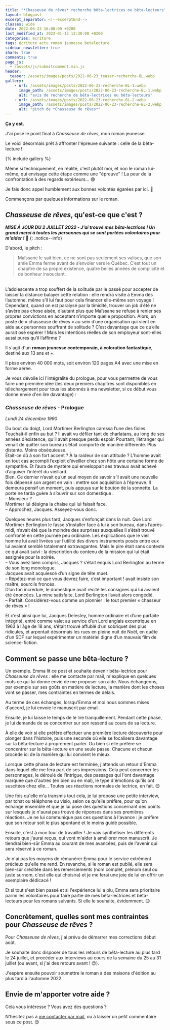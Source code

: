 ```yaml
---
title: "*Chasseuse de rêves* recherche bêta-lectrices ou bêta-lecteurs"
layout: blogpost
excerpt_separator: <!--excerptEnd-->
classes: wide
date: 2022-06-23 16:00:00 +0200
last_modified_at: 2023-01-13 12:30:00 +0200
categories: ecriture
tags: écriture actu roman jeunesse betalecture
sidebar_newsletter: true
share: true
comments: true
page_js:
  - /assets/js/submitcomment.min.js
header:
  teaser: /assets/images/posts/2022-06-23_teaser-recherche-BL.webp
gallery:
    - url: /assets/images/posts/2022-06-23-recherche-BL-1.webp
      image_path: /assets/images/posts/2022-06-23-recherche-BL-1.webp
      alt: "avis de recherche de bêta-lectrices ou bêta-lecteurs"
    - url: /assets/images/posts/2022-06-23-recherche-BL-2.webp
      image_path: /assets/images/posts/2022-06-23-recherche-BL-2.webp
      alt: "pitch de *Chasseuse de rêves*"
---
```


**Ça y est.**

J'ai posé le point final à *Chasseuse de rêves*, mon roman jeunesse.

Le voici désormais prêt à affronter l'épreuve suivante&nbsp;: celle de la bêta-lecture&nbsp;!

{% include gallery %}

<!--excerptEnd-->

Même si techniquement, en réalité, c'est plutôt moi, et non le roman lui-même, qui envisage cette étape comme une "épreuve"&nbsp;! La peur de la confrontation à des regards extérieurs&hellip; 😅

Je fais donc appel humblement aux bonnes volontés égarées par ici. 🙏

Commençons par quelques informations sur le roman.



## *Chasseuse de rêves*, qu'est-ce que c'est ?

***MISE À JOUR DU 2 JUILLET 2022 - J'ai trouvé mes bêta-lectrices&nbsp;! Un grand merci à toutes les personnes qui se sont portées volontaires pour m'aider&nbsp;!*** 🙏
{: .notice--info}

D'abord, le pitch&nbsp;:

> Maïssane le sait bien, ce ne sont pas seulement ses valises, que son amie Emma ferme avant de s’envoler vers le Québec. C’est tout un chapitre de sa propre existence, quatre belles années de complicité et de bonheur insouciant.
<br>
L’adolescente a trop souffert de la solitude par le passé pour accepter de laisser la distance balayer cette relation&nbsp;: elle rendra visite à Emma dès l’automne, même s’il lui faut pour cela financer elle-même son voyage&nbsp;!
<br>
Cependant, quand on est paralysé par la timidité, trouver un job d’été ne s’avère pas chose aisée, d’autant plus que Maïssane se refuse à renier ses propres convictions en acceptant n’importe quelle proposition. Alors, un poste de «&nbsp;chasseuse de rêves&nbsp;» au sein d’une organisation qui vient en aide aux personnes souffrant de solitude&nbsp;? C’est davantage que ce qu’elle aurait osé espérer&nbsp;! Mais les intentions réelles de son employeur sont-elles aussi pures qu’il l’affirme&nbsp;?

Il s'agit d'un **roman jeunesse contemporain, à coloration fantastique**, destiné aux 13&nbsp;ans et +.

Il pèse environ 40&nbsp;000&nbsp;mots, soit environ 120&nbsp;pages A4 avec une mise en forme aérée.

Je vous dévoile ici l'intégralité du prologue, pour vous permettre de vous faire une première idée
(les deux premiers chapitres sont disponibles en téléchargement pour tous les abonnés à ma newsletter, si ce début vous donne envie d'en lire davantage)&nbsp;:


### *Chasseuse de rêves* - Prologue

*Lundi 24 décembre 1990*

Du bout du doigt, Lord Mortimer Berlington caressa l’une des fioles. Touchait-il enfin au
but&nbsp;? Il avait vu défiler tant de charlatans, au long de ses années d’existence, qu’il avait
presque perdu espoir. Pourtant, l’étranger qui venait de quitter son bureau s’était comporté de
manière différente. Plus distante. Moins obséquieuse.
<br />
Était-ce dû à son fort accent&nbsp;? À la raideur de son attitude&nbsp;? L’homme avait en tout cas
accompli l’exploit d’éveiller chez son hôte une certaine forme de sympathie. Et l’aura de
mystère qui enveloppait ses travaux avait achevé d’aiguiser l’intérêt du vieillard.
<br />
Bien. Ce dernier n’avait qu’un seul moyen de savoir s’il avait une nouvelle fois dépensé
son argent en vain&nbsp;: mettre son acquisition à l’épreuve. Il demeura pensif un moment, puis
appuya sur le bouton de la sonnette. La porte ne tarda guère à s’ouvrir sur son domestique&nbsp;:
<br />
–&nbsp;Monsieur&nbsp;?
<br />
Mortimer lui désigna la chaise qui lui faisait face.
<br />
–&nbsp;Approchez, Jacques. Asseyez-vous donc.

Quelques heures plus tard, Jacques s’enfonçait dans la nuit. Que Lord Mortimer Berlington
le fasse s’installer face à lui à son bureau, dans l’après-midi, n’avait été que la moindre des
surprises auxquelles il s’était trouvé confronté en cette journée peu ordinaire. Les explications
que le vieil homme lui avait livrées sur l’utilité des divers instruments posés entre eux lui
avaient semblé totalement extravagantes. Mais le pire était sans conteste ce qui avait suivi&nbsp;: la
description du contenu de la mission qui lui était assignée pour la soirée.
<br />
–&nbsp;Vous avez bien compris, Jacques&nbsp;? s’était enquis Lord Berlington au terme de son long monologue.
<br />
Jacques avait acquiescé d’un signe de tête muet.
<br />
–&nbsp;Répétez-moi ce que vous devrez faire, c’est important&nbsp;! avait insisté son maître, sourcils froncés.
<br />
D’un ton incrédule, le domestique avait récité les consignes qui lui avaient été énoncées.
La mine satisfaite, Lord Berlington l’avait alors congédié.
<br />
–&nbsp;Parfait. Considérez-vous comme un pionnier&nbsp;: le tout premier «&nbsp;chasseur de rêves&nbsp;»&nbsp;!

Et c’est ainsi que lui, Jacques Delestey, homme ordinaire et d’une parfaite intégrité, entré
comme valet au service d’un Lord anglais excentrique en 1963 à l’âge de 18 ans, s’était
trouvé affublé d’un sobriquet des plus ridicules, et arpentait désormais les rues en pleine nuit
de Noël, en quête d’un SDF sur lequel expérimenter un matériel digne d’un mauvais film de
science-fiction.


## Comment se passe une bêta-lecture ?

Un exemple. Emma lit ce post et souhaite devenir bêta-lectrice pour *Chasseuse de rêves*&nbsp;: elle me contacte par mail, m'explique en quelques mots ce qui lui donne envie de me proposer son aide. Nous échangeons, par exemple sur ses goûts en matière de lecture, la manière dont les choses vont se passer, mes contraintes en termes de délais.

Au terme de ces échanges, lorsqu'Emma et moi nous sommes mises d'accord, je lui envoie le manuscrit par email.

Ensuite, je lui laisse le temps de le lire tranquillement. Pendant cette phase, je lui demande de se concentrer sur son ressenti au cours de sa lecture.

À elle de voir si elle préfère effectuer une première lecture découverte pour plonger dans l'histoire, puis une seconde où elle se focalisera davantage sur la bêta-lecture à proprement parler. Ou bien si elle préfère se concentrer sur la bêta-lecture en une seule passe. Chacune et chacun procède ici de la manière qui lui convient le mieux.

Lorsque cette phase de lecture est terminée, j'attends un retour d'Emma dans lequel elle me fera part de ses impressions. Cela peut concerner les personnages, le déroulé de l'intrigue, des passages qui l'ont davantage marquée que d'autres (en bien ou en mal), le type d'émotions qu'ils ont suscitées chez elle&hellip; Toutes ses réactions normales de lectrice, en fait. 😊

Une fois qu'elle m'a transmis tout cela, je lui propose une petite interview, par tchat ou téléphone ou visio, selon ce qu'elle préfère, pour qu'on échange ensemble et que je lui pose des questions concernant des points sur lesquels je n'aurai pas trouvé de réponses dans ses premières réactions. Je ne lui communique pas ces questions à l'avance&nbsp;: je préfère que son retour soit le plus spontané et le moins guidé possible.

Ensuite, c'est à mon tour de travailler&nbsp;!
Je vais synthétiser les différents retours que j'aurai reçus, qui vont m'aider à améliorer mon manuscrit. Je tiendrai bien-sûr Emma au courant de mes avancées, puis de l'avenir qui sera réservé à ce roman.

Je n'ai pas les moyens de rémunérer Emma pour le service extrêment précieux qu'elle me rend. En revanche, si le roman est publié, elle sera bien-sûr créditée dans les remerciements (nom complet, prénom seul ou juste surnom, c'est elle qui choisira) et je me ferai une joie de lui en offrir un exemplaire dédicacé&nbsp;!

Et si tout s'est bien passé et si l'expérience lui a plu, Emma sera prioritaire parmi les volontaires pour faire partie de mes bêta-lectrices et bêta-lecteurs pour les romans suivants. Si elle le souhaite, évidemment. 😉



## Concrètement, quelles sont mes contraintes pour *Chasseuse de rêves* ?

Pour *Chasseuse de rêves*, j'ai prévu de démarrer mes corrections début août.

Je souhaite donc disposer de tous les retours de bêta-lecture au plus tard le 24 juillet, et procéder aux interviews au cours de la semaine du 25 au 31 juillet (ou avant, si j'ai des retours avant&nbsp;! 😉).

J'espère ensuite pouvoir soumettre le roman à des maisons d'édition au plus tard à l'automne&nbsp;2022.



## Envie de m'apporter votre aide ?

Cela vous intéresse ? Vous avez des questions ?

N'hésitez pas à [me contacter par mail](mailto:contact.catherinephanvan@gmail.com), ou à laisser un petit commentaire sous ce post. 😊
